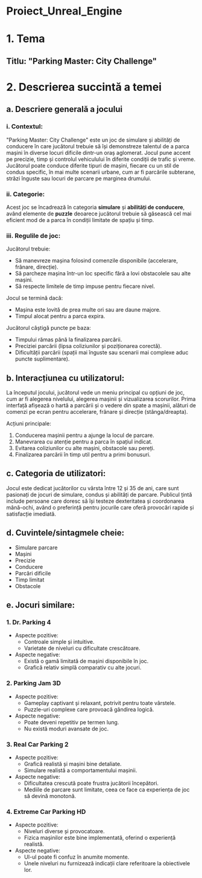 # Proiect_Unreal_Engine

# 1. Tema

  ## Titlu: **"Parking Master: City Challenge"**

# 2. Descrierea succintă a temei

## a. Descriere generală a jocului

### i. Contextul:
  "Parking Master: City Challenge" este un joc de simulare și abilități de conducere în care jucătorul trebuie să își demonstreze talentul de a parca mașini în diverse locuri dificile dintr-un oraș aglomerat. Jocul pune accent pe precizie, timp și controlul vehiculului în diferite condiții de trafic și vreme. Jucătorul poate conduce diferite tipuri de mașini, fiecare cu un stil de condus specific, în mai multe scenarii urbane, cum ar fi parcările subterane, străzi înguste sau locuri de parcare pe marginea drumului.

### ii. Categorie:
&#9; Acest joc se încadrează în categoria **simulare** și **abilități de conducere**, având elemente de **puzzle** deoarece jucătorul trebuie să găsească cel mai eficient mod de a parca în condiții limitate de spațiu și timp.

### iii. Regulile de joc:
Jucătorul trebuie:
  - Să manevreze mașina folosind comenzile disponibile (accelerare, frânare, direcție).
  - Să parcheze mașina într-un loc specific fără a lovi obstacolele sau alte mașini.
  - Să respecte limitele de timp impuse pentru fiecare nivel.
  
Jocul se termină dacă:
  - Mașina este lovită de prea multe ori sau are daune majore.
  - Timpul alocat pentru a parca expira.
  
Jucătorul câștigă puncte pe baza:
  - Timpului rămas până la finalizarea parcării.
  - Preciziei parcării (lipsa coliziunilor și poziționarea corectă).
  - Dificultății parcării (spații mai înguste sau scenarii mai complexe aduc puncte suplimentare).

## b. Interacțiunea cu utilizatorul:
  La începutul jocului, jucătorul vede un meniu principal cu opțiuni de joc, cum ar fi alegerea nivelului, alegerea mașinii și vizualizarea scorurilor. Prima interfață afișează o hartă a parcării și o vedere din spate a mașinii, alături de comenzi pe ecran pentru accelerare, frânare și direcție (stânga/dreapta).

Acțiuni principale:
  1. Conducerea mașinii pentru a ajunge la locul de parcare.
  2. Manevrarea cu atenție pentru a parca în spațiul indicat.
  3. Evitarea coliziunilor cu alte mașini, obstacole sau pereți.
  4. Finalizarea parcării în timp util pentru a primi bonusuri.

## c. Categoria de utilizatori:
  Jocul este dedicat jucătorilor cu vârsta între 12 și 35 de ani, care sunt pasionați de jocuri de simulare, condus și abilități de parcare. Publicul țintă include persoane care doresc să își testeze dexteritatea și coordonarea mână-ochi, având o preferință pentru jocurile care oferă provocări rapide și satisfacție imediată.

## d. Cuvintele/sintagmele cheie:
- Simulare parcare
- Mașini
- Precizie
- Conducere
- Parcări dificile
- Timp limitat
- Obstacole

## e. Jocuri similare:

### 1. **Dr. Parking 4**
   - Aspecte pozitive:
     - Controale simple și intuitive.
     - Varietate de niveluri cu dificultate crescătoare.
   - Aspecte negative:
     - Există o gamă limitată de mașini disponibile în joc.
     - Grafică relativ simplă comparativ cu alte jocuri.

### 2. **Parking Jam 3D**
   - Aspecte pozitive:
     - Gameplay captivant și relaxant, potrivit pentru toate vârstele.
     - Puzzle-uri complexe care provoacă gândirea logică.
   - Aspecte negative:
     - Poate deveni repetitiv pe termen lung.
     - Nu există moduri avansate de joc.

### 3. **Real Car Parking 2**
   - Aspecte pozitive:
     - Grafică realistă și mașini bine detaliate.
     - Simulare realistă a comportamentului mașinii.
   - Aspecte negative:
     - Dificultatea crescută poate frustra jucătorii începători.
     - Mediile de parcare sunt limitate, ceea ce face ca experiența de joc să devină monotonă.

### 4. **Extreme Car Parking HD**
   - Aspecte pozitive:
     - Niveluri diverse și provocatoare.
     - Fizica mașinilor este bine implementată, oferind o experiență realistă.
   - Aspecte negative:
     - UI-ul poate fi confuz în anumite momente.
     - Unele niveluri nu furnizează indicații clare referitoare la obiectivele lor.


